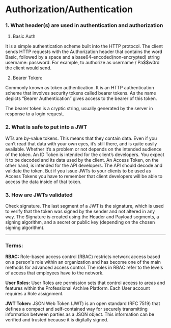 #  Authorization/Authentication

### 1. What header(s) are used in authentication and authorization
  1. Basic Auth 

It is a simple authentication scheme built into the HTTP protocol. The client sends HTTP requests with the Authorization header that contains the word Basic, followed by a space and a base64-encoded(non-encrypted) string username: password. For example, to authorize as username / Pa$$w0rd the client would send.

  2. Bearer Token:

Commonly known as token authentication. It is an HTTP authentication scheme that involves security tokens called bearer tokens. As the name depicts “Bearer Authentication” gives access to the bearer of this token.

The bearer token is a cryptic string, usually generated by the server in response to a login request.

### 2. What is safe to put into a JWT
WTs are by-value tokens. This means that they contain data. Even if you can’t read that data with your own eyes, it’s still there, and is quite easily available. Whether it’s a problem or not depends on the intended audience of the token. An ID Token is intended for the client’s developers. You expect it to be decoded and its data used by the client. An Access Token, on the other hand, is intended for the API developers. The API should decode and validate the token. But if you issue JWTs to your clients to be used as Access Tokens you have to remember that client developers will be able to access the data inside of that token.

### 3. How are JWTs validated 
Check signature. The last segment of a JWT is the signature, which is used to verify that the token was signed by the sender and not altered in any way. The Signature is created using the Header and Payload segments, a signing algorithm, and a secret or public key (depending on the chosen signing algorithm).

----------------------------


### Terms:

**RBAC:** Role-based access control (RBAC) restricts network access based on a person's role within an organization and has become one of the main methods for advanced access control. The roles in RBAC refer to the levels of access that employees have to the network.



**User Roles:** User Roles are permission sets that control access to areas and features within the Professional Archive Platform. Each User account requires a Role assignment.

**JWT Token:** JSON Web Token (JWT) is an open standard (RFC 7519) that defines a compact and self-contained way for securely transmitting information between parties as a JSON object. This information can be verified and trusted because it is digitally signed.
